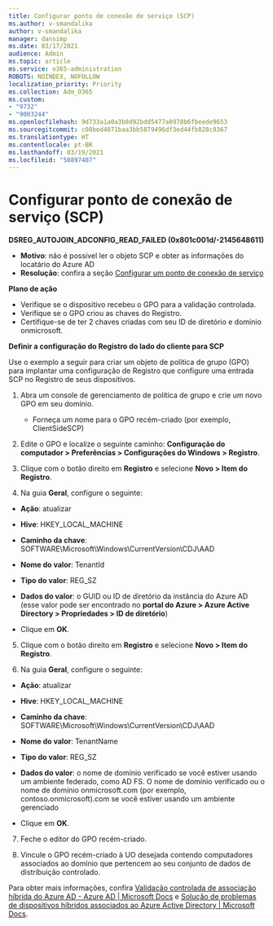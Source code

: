 ```yaml
---
title: Configurar ponto de conexão de serviço (SCP)
ms.author: v-smandalika
author: v-smandalika
manager: dansimp
ms.date: 03/17/2021
audience: Admin
ms.topic: article
ms.service: o365-administration
ROBOTS: NOINDEX, NOFOLLOW
localization_priority: Priority
ms.collection: Adm_O365
ms.custom:
- "9732"
- "9003244"
ms.openlocfilehash: 9d733a1a0a3b8d92bdd5477a8978b6fbeede9653
ms.sourcegitcommit: c08bed4071baa3bb5879496df3ed44fb828c8367
ms.translationtype: HT
ms.contentlocale: pt-BR
ms.lasthandoff: 03/19/2021
ms.locfileid: "50897407"
---
```

# <a name="configure-service-connection-point-scp"></a>Configurar ponto de conexão de serviço (SCP)

**DSREG_AUTOJOIN_ADCONFIG_READ_FAILED (0x801c001d/-2145648611)**

- **Motivo**: não é possível ler o objeto SCP e obter as informações do locatário do Azure AD
- **Resolução**: confira a seção [Configurar um ponto de conexão de serviço](https://docs.microsoft.com/azure/active-directory/devices/hybrid-azuread-join-federated-domains#configure-hybrid-azure-ad-join)


**Plano de ação**

- Verifique se o dispositivo recebeu o GPO para a validação controlada.
- Verifique se o GPO criou as chaves do Registro.
- Certifique-se de ter 2 chaves criadas com seu ID de diretório e domínio onmicrosoft.

**Definir a configuração do Registro do lado do cliente para SCP**

Use o exemplo a seguir para criar um objeto de política de grupo (GPO) para implantar uma configuração de Registro que configure uma entrada SCP no Registro de seus dispositivos.

1. Abra um console de gerenciamento de política de grupo e crie um novo GPO em seu domínio.
     - Forneça um nome para o GPO recém-criado (por exemplo, ClientSideSCP)

2. Edite o GPO e localize o seguinte caminho: **Configuração do computador > Preferências > Configurações do Windows > Registro**.

3. Clique com o botão direito em **Registro** e selecione **Novo > Item do Registro**.

4. Na guia **Geral**, configure o seguinte:
  
- **Ação**: atualizar
    
- **Hive**: HKEY_LOCAL_MACHINE
    
- **Caminho da chave**: SOFTWARE\Microsoft\Windows\CurrentVersion\CDJ\AAD
    
- **Nome do valor**: TenantId
    
- **Tipo do valor**: REG_SZ
    
- **Dados do valor**: o GUID ou ID de diretório da instância do Azure AD (esse valor pode ser encontrado no **portal do Azure > Azure Active Directory > Propriedades > ID de diretório**)
 
- Clique em **OK**.
 
5. Clique com o botão direito em **Registro** e selecione **Novo > Item do Registro**.

6. Na guia **Geral**, configure o seguinte:
  
- **Ação**: atualizar
    
- **Hive**: HKEY_LOCAL_MACHINE
    
- **Caminho da chave**: SOFTWARE\Microsoft\Windows\CurrentVersion\CDJ\AAD
    
- **Nome do valor**: TenantName
    
- **Tipo do valor**: REG_SZ
    
- **Dados do valor**: o nome de domínio verificado se você estiver usando um ambiente federado, como AD FS. O nome de domínio verificado ou o nome de domínio onmicrosoft.com (por exemplo, contoso.onmicrosoft).com se você estiver usando um ambiente gerenciado

- Clique em **OK**.

7. Feche o editor do GPO recém-criado.

8. Vincule o GPO recém-criado à UO desejada contendo computadores associados ao domínio que pertencem ao seu conjunto de dados de distribuição controlado.

Para obter mais informações, confira [Validação controlada de associação híbrida do Azure AD - Azure AD | Microsoft Docs](https://docs.microsoft.com/azure/active-directory/devices/hybrid-azuread-join-control) e [Solução de problemas de dispositivos híbridos associados ao Azure Active Directory | Microsoft Docs](https://docs.microsoft.com/azure/active-directory/devices/troubleshoot-hybrid-join-windows-current).









